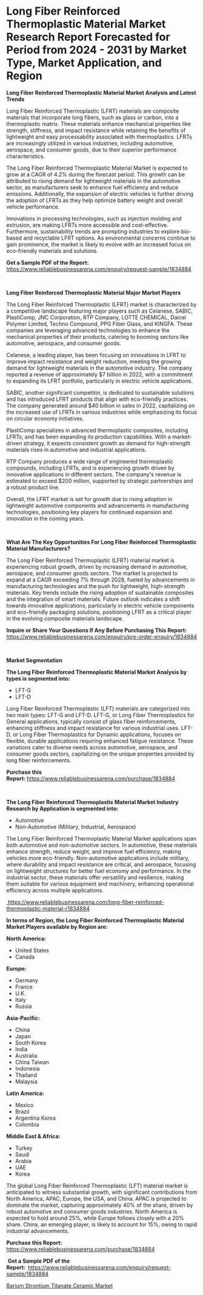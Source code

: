 <p><h1>Long Fiber Reinforced Thermoplastic Material Market Research Report Forecasted for Period from 2024 -  2031 by Market Type, Market Application, and Region</h1></p><p><strong>Long Fiber Reinforced Thermoplastic Material Market Analysis and Latest Trends</strong></p>
<p><p>Long Fiber Reinforced Thermoplastic (LFRT) materials are composite materials that incorporate long fibers, such as glass or carbon, into a thermoplastic matrix. These materials enhance mechanical properties like strength, stiffness, and impact resistance while retaining the benefits of lightweight and easy processability associated with thermoplastics. LFRTs are increasingly utilized in various industries, including automotive, aerospace, and consumer goods, due to their superior performance characteristics.</p><p>The Long Fiber Reinforced Thermoplastic Material Market is expected to grow at a CAGR of 4.2% during the forecast period. This growth can be attributed to rising demand for lightweight materials in the automotive sector, as manufacturers seek to enhance fuel efficiency and reduce emissions. Additionally, the expansion of electric vehicles is further driving the adoption of LFRTs as they help optimize battery weight and overall vehicle performance.</p><p>Innovations in processing technologies, such as injection molding and extrusion, are making LFRTs more accessible and cost-effective. Furthermore, sustainability trends are prompting industries to explore bio-based and recyclable LFRT options. As environmental concerns continue to gain prominence, the market is likely to evolve with an increased focus on eco-friendly materials and solutions.</p></p>
<p><strong>Get a Sample PDF of the Report:&nbsp;</strong> <a href="https://www.reliablebusinessarena.com/enquiry/request-sample/1834884?utm_campaign=1943&utm_medium=2&utm_source=Github&utm_content=ia&utm_term=31122024&utm_id=long-fiber-reinforced-thermoplastic-material">https://www.reliablebusinessarena.com/enquiry/request-sample/1834884</a></p>
<p>&nbsp;</p>
<p><strong>Long Fiber Reinforced Thermoplastic Material Major Market Players</strong></p>
<p><p>The Long Fiber Reinforced Thermoplastic (LFRT) market is characterized by a competitive landscape featuring major players such as Celanese, SABIC, PlastiComp, JNC Corporation, RTP Company, LOTTE CHEMICAL, Daicel Polymer Limited, Techno Compound, PPG Fiber Glass, and KINGFA. These companies are leveraging advanced technologies to enhance the mechanical properties of their products, catering to booming sectors like automotive, aerospace, and consumer goods.</p><p>Celanese, a leading player, has been focusing on innovations in LFRT to improve impact resistance and weight reduction, meeting the growing demand for lightweight materials in the automotive industry. The company reported a revenue of approximately $7 billion in 2022, with a commitment to expanding its LFRT portfolio, particularly in electric vehicle applications.</p><p>SABIC, another significant competitor, is dedicated to sustainable solutions and has introduced LFRT products that align with eco-friendly practices. The company generated around $40 billion in sales in 2022, capitalizing on the increased use of LFRTs in various industries while emphasizing its focus on circular economy initiatives.</p><p>PlastiComp specializes in advanced thermoplastic composites, including LFRTs, and has been expanding its production capabilities. With a market-driven strategy, it expects consistent growth as demand for high-strength materials rises in automotive and industrial applications.</p><p>RTP Company produces a wide range of engineered thermoplastic compounds, including LFRTs, and is experiencing growth driven by innovative applications in different sectors. The company's revenue is estimated to exceed $200 million, supported by strategic partnerships and a robust product line.</p><p>Overall, the LFRT market is set for growth due to rising adoption in lightweight automotive components and advancements in manufacturing technologies, positioning key players for continued expansion and innovation in the coming years.</p></p>
<p>&nbsp;</p>
<p><strong>What Are The Key Opportunities For Long Fiber Reinforced Thermoplastic Material Manufacturers?</strong></p>
<p><p>The Long Fiber Reinforced Thermoplastic (LFRT) material market is experiencing robust growth, driven by increasing demand in automotive, aerospace, and consumer goods sectors. The market is projected to expand at a CAGR exceeding 7% through 2028, fueled by advancements in manufacturing technologies and the push for lightweight, high-strength materials. Key trends include the rising adoption of sustainable composites and the integration of smart materials. Future outlook indicates a shift towards innovative applications, particularly in electric vehicle components and eco-friendly packaging solutions, positioning LFRT as a critical player in the evolving composite materials landscape.</p></p>
<p><strong>Inquire or Share Your Questions If Any Before Purchasing This Report:</strong> <a href="https://www.reliablebusinessarena.com/enquiry/pre-order-enquiry/1834884?utm_campaign=1943&utm_medium=2&utm_source=Github&utm_content=ia&utm_term=31122024&utm_id=long-fiber-reinforced-thermoplastic-material">https://www.reliablebusinessarena.com/enquiry/pre-order-enquiry/1834884</a></p>
<p>&nbsp;</p>
<p><strong>Market Segmentation</strong></p>
<p><strong>The Long Fiber Reinforced Thermoplastic Material Market Analysis by types is segmented into:</strong></p>
<p><ul><li>LFT-G</li><li>LFT-D</li></ul></p>
<p><p>Long Fiber Reinforced Thermoplastic (LFT) materials are categorized into two main types: LFT-G and LFT-D. LFT-G, or Long Fiber Thermoplastics for General applications, typically consist of glass fiber reinforcements, enhancing stiffness and impact resistance for various industrial uses. LFT-D, or Long Fiber Thermoplastics for Dynamic applications, focuses on flexible, durable applications requiring enhanced fatigue resistance. These variations cater to diverse needs across automotive, aerospace, and consumer goods sectors, capitalizing on the unique properties provided by long fiber reinforcements.</p></p>
<p><strong>Purchase this Report:&nbsp;</strong><a href="https://www.reliablebusinessarena.com/purchase/1834884?utm_campaign=1943&utm_medium=2&utm_source=Github&utm_content=ia&utm_term=31122024&utm_id=long-fiber-reinforced-thermoplastic-material">https://www.reliablebusinessarena.com/purchase/1834884</a></p>
<p>&nbsp;</p>
<p><strong>The Long Fiber Reinforced Thermoplastic Material Market Industry Research by Application is segmented into:</strong></p>
<p><ul><li>Automotive</li><li>Non-Automotive (Military, Industrial, Aerospace)</li></ul></p>
<p><p>The Long Fiber Reinforced Thermoplastic Material Market applications span both automotive and non-automotive sectors. In automotive, these materials enhance strength, reduce weight, and improve fuel efficiency, making vehicles more eco-friendly. Non-automotive applications include military, where durability and impact resistance are critical, and aerospace, focusing on lightweight structures for better fuel economy and performance. In the industrial sector, these materials offer versatility and resilience, making them suitable for various equipment and machinery, enhancing operational efficiency across multiple applications.</p></p>
<p><a href="https://www.reliablebusinessarena.com/long-fiber-reinforced-thermoplastic-material-r1834884?utm_campaign=1943&utm_medium=2&utm_source=Github&utm_content=ia&utm_term=31122024&utm_id=long-fiber-reinforced-thermoplastic-material">&nbsp;https://www.reliablebusinessarena.com/long-fiber-reinforced-thermoplastic-material-r1834884</a></p>
<p><strong>In terms of Region, the Long Fiber Reinforced Thermoplastic Material Market Players available by Region are:</strong></p>
<p>
    <p> <strong> North America: </strong>
        <ul>
            <li>United States</li>
            <li>Canada</li>
        </ul>
        </p> 
    <p> <strong> Europe: </strong>
        <ul>
            <li>Germany</li>
            <li>France</li>
            <li>U.K.</li>
            <li>Italy</li>
            <li>Russia</li>
        </ul>
        </p> 
    <p> <strong> Asia-Pacific: </strong>
        <ul>
            <li>China</li>
            <li>Japan</li>
            <li>South Korea</li>
            <li>India</li>
            <li>Australia</li>
            <li>China Taiwan</li>
            <li>Indonesia</li>
            <li>Thailand</li>
            <li>Malaysia</li>
        </ul>
        </p> 
    <p> <strong> Latin America: </strong>
        <ul>
            <li>Mexico</li>
            <li>Brazil</li>
            <li>Argentina Korea</li>
            <li>Colombia</li>
        </ul>
        </p> 
    <p> <strong> Middle East & Africa: </strong>
        <ul>
            <li>Turkey</li>
            <li>Saudi</li>
            <li>Arabia</li>
            <li>UAE</li>
            <li>Korea</li>
        </ul>
    </p>
    </p>
<p><p>The global Long Fiber Reinforced Thermoplastic (LFT) material market is anticipated to witness substantial growth, with significant contributions from North America, APAC, Europe, the USA, and China. APAC is projected to dominate the market, capturing approximately 40% of the share, driven by robust automotive and consumer goods industries. North America is expected to hold around 25%, while Europe follows closely with a 20% share. China, an emerging player, is likely to account for 15%, owing to rapid industrial advancements.</p></p>
<p><strong>Purchase this Report: </strong><a href="https://www.reliablebusinessarena.com/purchase/1834884?utm_campaign=1943&utm_medium=2&utm_source=Github&utm_content=ia&utm_term=31122024&utm_id=long-fiber-reinforced-thermoplastic-material">https://www.reliablebusinessarena.com/purchase/1834884</a></p>
<p>&nbsp;<strong>Get a Sample PDF of the Report:&nbsp;&nbsp;</strong><a href="https://www.reliablebusinessarena.com/enquiry/request-sample/1834884?utm_campaign=1943&utm_medium=2&utm_source=Github&utm_content=ia&utm_term=31122024&utm_id=long-fiber-reinforced-thermoplastic-material">https://www.reliablebusinessarena.com/enquiry/request-sample/1834884</a></p>
<p><strong></strong></p>
<p><p><a href="https://github.com/JakirUddin511/Market-Research-Report-List-1/blob/main/barium-strontium-titanate-ceramic-market.md?utm_campaign=1943&utm_medium=2&utm_source=Github&utm_content=ia&utm_term=31122024&utm_id=long-fiber-reinforced-thermoplastic-material">Barium Strontium Titanate Ceramic Market</a></p></p>